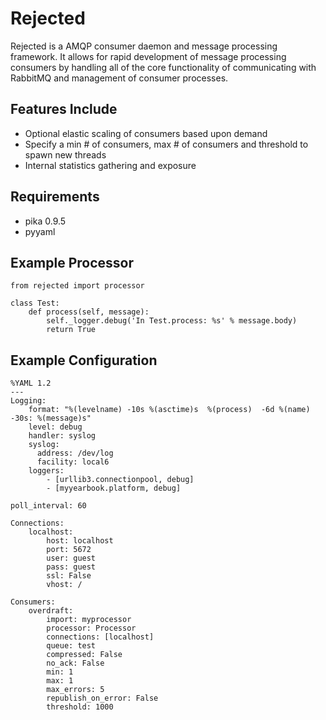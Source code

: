 Rejected
========
Rejected is a AMQP consumer daemon and message processing framework. It allows
for rapid development of message processing consumers by handling all of the
core functionality of communicating with RabbitMQ and management of consumer
processes.

Features Include
----------------
 - Optional elastic scaling of consumers based upon demand
 - Specify a min # of consumers, max # of consumers and threshold to spawn new threads
 - Internal statistics gathering and exposure

Requirements
------------
 - pika 0.9.5
 - pyyaml

Example Processor
-----------------
    from rejected import processor

    class Test:
        def process(self, message):
            self._logger.debug('In Test.process: %s' % message.body)
            return True

Example Configuration
---------------------

    %YAML 1.2
    ---
    Logging:
        format: "%(levelname) -10s %(asctime)s  %(process)  -6d %(name) -30s: %(message)s"
        level: debug
        handler: syslog
        syslog:
          address: /dev/log
          facility: local6
        loggers:
            - [urllib3.connectionpool, debug]
            - [myyearbook.platform, debug]

    poll_interval: 60

    Connections:
        localhost:
            host: localhost
            port: 5672
            user: guest
            pass: guest
            ssl: False
            vhost: /

    Consumers:
        overdraft:
            import: myprocessor
            processor: Processor
            connections: [localhost]
            queue: test
            compressed: False
            no_ack: False
            min: 1
            max: 1
            max_errors: 5
            republish_on_error: False
            threshold: 1000
